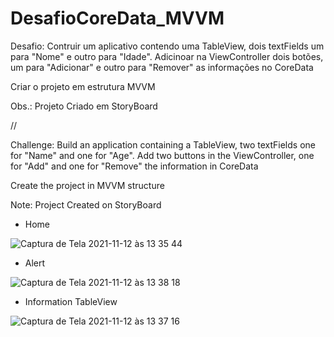 # DesafioCoreData_MVVM

Desafio: Contruir um aplicativo contendo uma TableView, dois textFields um para "Nome" e outro para "Idade".
Adicinoar na ViewController dois botões, um para "Adicionar" e outro para "Remover" as informações no CoreData

Criar o projeto em estrutura MVVM

Obs.: Projeto Criado em StoryBoard

//

Challenge: Build an application containing a TableView, two textFields one for "Name" and one for "Age".
Add two buttons in the ViewController, one for "Add" and one for "Remove" the information in CoreData

Create the project in MVVM structure

Note: Project Created on StoryBoard

 - Home
 
![Captura de Tela 2021-11-12 às 13 35 44](https://user-images.githubusercontent.com/60949738/141501791-1f9b30b4-2216-4261-ad4d-09251d7892fc.png)

- Alert

![Captura de Tela 2021-11-12 às 13 38 18](https://user-images.githubusercontent.com/60949738/141502178-9264d406-0dd3-4b12-bd8f-2e54e1417a2c.png)




- Information TableView

![Captura de Tela 2021-11-12 às 13 37 16](https://user-images.githubusercontent.com/60949738/141502043-3585b7af-9fd3-4470-82fa-f4628c092f2b.png)


